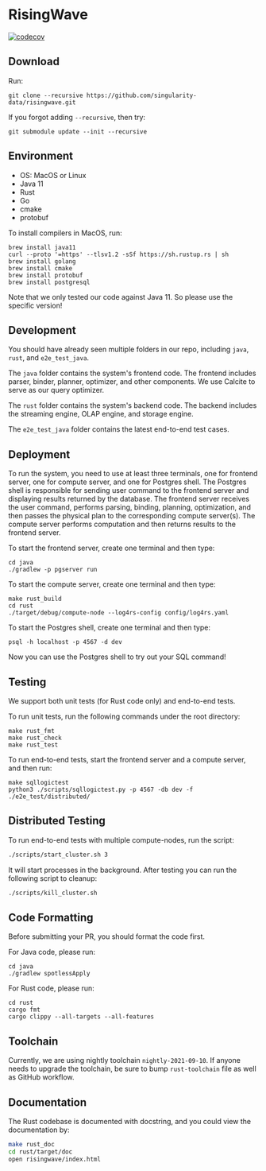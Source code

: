 # RisingWave
[![codecov](https://codecov.io/gh/singularity-data/risingwave/branch/master/graph/badge.svg?token=C5ZX0L0GWK)](https://codecov.io/gh/singularity-data/risingwave)
## Download
Run:
```
git clone --recursive https://github.com/singularity-data/risingwave.git
```
If you forgot adding `--recursive`, then try:
```
git submodule update --init --recursive
```

## Environment
* OS: MacOS or Linux
* Java 11
* Rust
* Go
* cmake
* protobuf

To install compilers in MacOS, run:
```
brew install java11
curl --proto '=https' --tlsv1.2 -sSf https://sh.rustup.rs | sh
brew install golang
brew install cmake
brew install protobuf
brew install postgresql
```
Note that we only tested our code against Java 11. So please use the specific version!

## Development
You should have already seen multiple folders in our repo, including `java`, `rust`,
and `e2e_test_java`.

The `java` folder contains the system's frontend code. The frontend includes parser, binder, planner,
optimizer, and other components. We use Calcite to serve as our query optimizer.

The `rust` folder contains the system's backend code. The backend includes the streaming engine, OLAP
engine, and storage engine.

The `e2e_test_java` folder contains the latest end-to-end test cases.

## Deployment
To run the system, you need to use at least three terminals, one for frontend server, one for compute server,
and one for Postgres shell. The Postgres shell is responsible for sending user command to the frontend server
and displaying results returned by the database. The frontend server receives the user command, performs parsing,
binding, planning, optimization, and then passes the physical plan to the corresponding compute server(s).
The compute server performs computation and then returns results to the frontend server.

To start the frontend server, create one terminal and then type:
```
cd java
./gradlew -p pgserver run
```

To start the compute server, create one terminal and then type:
```
make rust_build
cd rust
./target/debug/compute-node --log4rs-config config/log4rs.yaml
```

To start the Postgres shell, create one terminal and then type:
```
psql -h localhost -p 4567 -d dev
```

Now you can use the Postgres shell to try out your SQL command!

## Testing

We support both unit tests (for Rust code only) and end-to-end tests.

To run unit tests, run the following commands under the root directory:
```
make rust_fmt
make rust_check
make rust_test
```

To run end-to-end tests, start the frontend server and a compute server, and then run:
```
make sqllogictest
python3 ./scripts/sqllogictest.py -p 4567 -db dev -f ./e2e_test/distributed/
```

## Distributed Testing

To run end-to-end tests with multiple compute-nodes, run the script:

```sh
./scripts/start_cluster.sh 3
```

It will start processes in the background. After testing you can run the following script
to cleanup:

```sh
./scripts/kill_cluster.sh
```

## Code Formatting
Before submitting your PR, you should format the code first.

For Java code, please run:
```
cd java
./gradlew spotlessApply
```

For Rust code, please run:

```
cd rust
cargo fmt
cargo clippy --all-targets --all-features
```

## Toolchain
Currently, we are using nightly toolchain `nightly-2021-09-10`. If anyone needs to upgrade
the toolchain, be sure to bump `rust-toolchain` file as well as GitHub workflow.

## Documentation

The Rust codebase is documented with docstring, and you could view the documentation by:

```bash
make rust_doc
cd rust/target/doc
open risingwave/index.html
```
